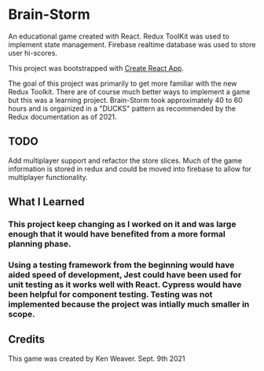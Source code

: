 # Brain-Storm

An educational game created with React. Redux ToolKit was used to implement state management. Firebase realtime database was used to store user hi-scores.

This project was bootstrapped with [Create React App](https://github.com/facebook/create-react-app).

The goal of this project was primarily to get more familiar with the new Redux Toolkit. There are of course much better ways to implement a game but this was a learning project. Brain-Storm took approximately 40 to 60 hours and is orgainized in a "DUCKS" pattern as recommended by the Redux documentation as of 2021.

## TODO

Add multiplayer support and refactor the store slices. Much of the game information is stored in redux and could be moved into firebase to allow for multiplayer functionality.

## What I Learned

### This project keep changing as I worked on it and was large enough that it would have benefited from a more formal planning phase.

### Using a testing framework from the beginning would have aided speed of development, Jest could have been used for unit testing as it works well with React. Cypress would have been helpful for component testing. Testing was not implemented because the project was intially much smaller in scope.

## Credits

This game was created by Ken Weaver. Sept. 9th 2021
